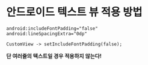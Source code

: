# 안드로이드 텍스트 뷰 적용 방법
	android:includeFontPadding="false"
	android:lineSpacingExtra="0dp"
	
	CustomView -> setIncludeFontPadding(false);
	
**단 여러줄의 텍스트일 경우 적용하지 않는다!**